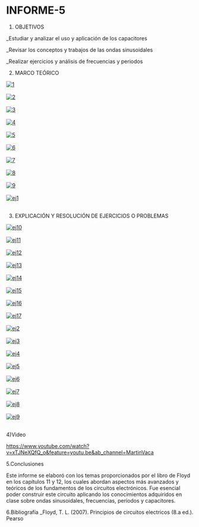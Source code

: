 # INFORME-5
1. OBJETIVOS

_Estudiar y analizar el uso y aplicación de los capacitores

_Revisar los conceptos y trabajos de las ondas sinusoidales

_Realizar ejercicios y análisis de frecuencias y periodos

2. MARCO TEÓRICO

<a href="https://postimages.org/" target="_blank"><img src="https://i.postimg.cc/wvC03PyX/1.png" alt="1"/></a><br/><br/>
<a href="https://postimages.org/" target="_blank"><img src="https://i.postimg.cc/QN7fvXw0/2.png" alt="2"/></a><br/><br/>
<a href="https://postimages.org/" target="_blank"><img src="https://i.postimg.cc/gkPgWCPd/3.png" alt="3"/></a><br/><br/>
<a href="https://postimages.org/" target="_blank"><img src="https://i.postimg.cc/6pMcCT45/4.png" alt="4"/></a><br/><br/>
<a href="https://postimages.org/" target="_blank"><img src="https://i.postimg.cc/JzrKyjn2/5.png" alt="5"/></a><br/><br/>
<a href="https://postimages.org/" target="_blank"><img src="https://i.postimg.cc/yYXvYLVR/6.png" alt="6"/></a><br/><br/>
<a href="https://postimages.org/" target="_blank"><img src="https://i.postimg.cc/ZqgLDgLG/7.png" alt="7"/></a><br/><br/>
<a href="https://postimages.org/" target="_blank"><img src="https://i.postimg.cc/TPh90Gnj/8.png" alt="8"/></a><br/><br/>
<a href="https://postimages.org/" target="_blank"><img src="https://i.postimg.cc/QtTqLb4H/9.png" alt="9"/></a><br/><br/>
<a href="https://postimages.org/" target="_blank"><img src="https://i.postimg.cc/MHJmzQNt/ej1.png" alt="ej1"/></a><br/><br/>


3. EXPLICACIÓN Y RESOLUCIÓN DE EJERCICIOS O PROBLEMAS

<a href="https://postimages.org/" target="_blank"><img src="https://i.postimg.cc/wvLD4BMN/ej10.png" alt="ej10"/></a><br/><br/>
<a href="https://postimages.org/" target="_blank"><img src="https://i.postimg.cc/cCWwpNtb/ej11.png" alt="ej11"/></a><br/><br/>
<a href="https://postimages.org/" target="_blank"><img src="https://i.postimg.cc/MHYVxryK/ej12.png" alt="ej12"/></a><br/><br/>
<a href="https://postimages.org/" target="_blank"><img src="https://i.postimg.cc/pVQDDygb/ej13.png" alt="ej13"/></a><br/><br/>
<a href="https://postimages.org/" target="_blank"><img src="https://i.postimg.cc/8P1LwNSF/ej14.png" alt="ej14"/></a><br/><br/>
<a href="https://postimages.org/" target="_blank"><img src="https://i.postimg.cc/DyBLMHvx/ej15.png" alt="ej15"/></a><br/><br/>
<a href="https://postimages.org/" target="_blank"><img src="https://i.postimg.cc/K8jBSf4x/ej16.png" alt="ej16"/></a><br/><br/>
<a href="https://postimages.org/" target="_blank"><img src="https://i.postimg.cc/52rvxzFv/ej17.png" alt="ej17"/></a><br/><br/>
<a href="https://postimages.org/" target="_blank"><img src="https://i.postimg.cc/qqcXq7dr/ej2.png" alt="ej2"/></a><br/><br/>
<a href="https://postimages.org/" target="_blank"><img src="https://i.postimg.cc/ry59QfRH/ej3.png" alt="ej3"/></a><br/><br/>
<a href="https://postimages.org/" target="_blank"><img src="https://i.postimg.cc/dtvjXG8V/ej4.png" alt="ej4"/></a><br/><br/>
<a href="https://postimages.org/" target="_blank"><img src="https://i.postimg.cc/RVRLzqRQ/ej5.png" alt="ej5"/></a><br/><br/>
<a href="https://postimages.org/" target="_blank"><img src="https://i.postimg.cc/MppbZx3k/ej6.png" alt="ej6"/></a><br/><br/>
<a href="https://postimages.org/" target="_blank"><img src="https://i.postimg.cc/3xfjd6zk/ej7.png" alt="ej7"/></a><br/><br/>
<a href="https://postimages.org/" target="_blank"><img src="https://i.postimg.cc/s2BYSmRw/ej8.png" alt="ej8"/></a><br/><br/>
<a href="https://postimages.org/" target="_blank"><img src="https://i.postimg.cc/xdWKPmfY/ej9.png" alt="ej9"/></a><br/><br/>


4)Video

https://www.youtube.com/watch?v=xTJNeXQfQ_o&feature=youtu.be&ab_channel=MartinVaca

5.Conclusiones

Este informe se elaboró con los temas proporcionados por el libro de Floyd en los capítulos 11 y 12, los cuales abordan aspectos más avanzados y teóricos de los fundamentos de los circuitos electrónicos. Fue esencial poder construir este circuito aplicando los conocimientos adquiridos en clase sobre ondas sinusoidales, frecuencias, períodos y capacitores.

6.Bibliografía _Floyd, T. L. (2007). Principios de circuitos electricos (8.a ed.). Pearso
